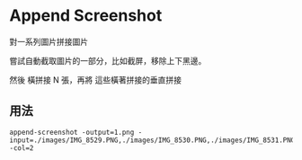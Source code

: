 # Append Screenshot

對一系列圖片拼接圖片

嘗試自動截取圖片的一部分，比如截屏，移除上下黑邊。

然後 橫拼接 N 張，再將 這些橫著拼接的垂直拼接

## 用法

```shell script
append-screenshot -output=1.png -input=./images/IMG_8529.PNG,./images/IMG_8530.PNG,./images/IMG_8531.PNG,./images/IMG_8532.PNG,./images/IMG_8533.PNG,./images/IMG_8534.PNG,./images/IMG_8535.PNG -col=2
```


